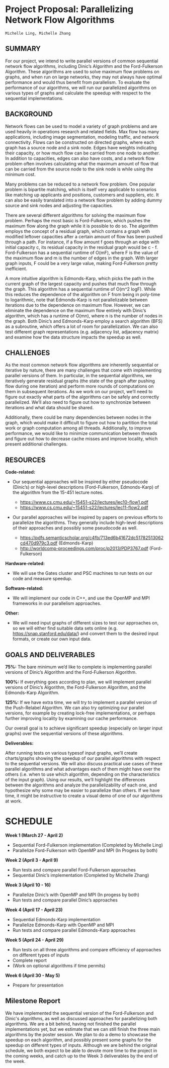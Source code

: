 # Project Proposal: Parallelizing Network Flow Algorithms

```
Michelle Ling, Michelle Zhang
```
## SUMMARY

For our project, we intend to write parallel versions of common sequential network flow
algorithms, including Dinic’s Algorithm and the Ford-Fulkerson Algorithm. These
algorithms are used to solve maximum flow problems on graphs, and when run on large
networks, they may not always have optimal performance and would thus benefit from
parallelism. To evaluate the performance of our algorithms, we will run our parallelized
algorithms on various types of graphs and calculate the speedup with respect to the
sequential implementations.

## BACKGROUND

Network flows can be used to model a variety of graph problems and are used
heavily in operations research and related fields. Max flow has many applications,
including image segmentation, modeling traffic, and network connectivity. Flows can be
constructed on directed graphs, where each graph has a source node and a sink node.
Edges have weights indicating their capacity, or how much flow can be carried from one
node to another. In addition to capacities, edges can also have costs, and a network
flow problem often involves calculating what the maximum amount of flow that can be
carried from the source node to the sink node is while using the minimum cost.

Many problems can be reduced to a network flow problem. One popular problem
is bipartite matching, which is itself very applicable to scenarios like matching up
applicants and positions, customers and suppliers, etc. It can also be easily translated
into a network flow problem by adding dummy source and sink nodes and adjusting the
capacities.

There are several different algorithms for solving the maximum flow problem.
Perhaps the most basic is Ford-Fulkerson, which pushes the maximum flow along the
graph while it is possible to do so. The algorithm employs the concept of a residual
graph, which contains a graph with modified leftover capacities after a certain amount of
flow has been pushed through a path. For instance, if a flow amount f goes through an
edge with initial capacity c, its residual capacity in the residual graph would be c - f.
Ford-Fulkerson has a sequential runtime of O(mF), where F is the value of the
maximum flow and m is the number of edges in the graph. With larger graph inputs, F
could be a very large value, making Ford-Fulkerson pretty inefficient.

A more intuitive algorithm is Edmonds-Karp, which picks the path in the current
graph of the largest capacity and pushes that much flow through the graph. This
algorithm has a sequential runtime of O(m^2 logF). While this reduces the dependence 
of the algorithm on F from being in poly-time to logarithmic, note that Edmonds-Karp is
not parallelizable between iterations due to the dependence on maximum flow.
However, we can eliminate the dependence on the maximum flow entirely with Dinic’s
algorithm, which has a runtime of O(mn), where n is the number of nodes in the graph.
Both Dinic’s and Edmonds-Karp employ a search algorithm (BFS) as a
subroutine, which offers a lot of room for parallelization. We can also test different graph
representations (e.g. adjacency list, adjacency matrix) and examine how the data
structure impacts the speedup as well.

## CHALLENGES

As the most common network flow algorithms are inherently sequential or
iterative by nature, there are many challenges that come with implementing parallel
versions of them. In particular, in the sequential algorithms, we iteratively generate
residual graphs (the state of the graph after pushing flow during one iteration) and
perform more rounds of computations on them in subsequent iterations. As we work on
our project, we’ll need to figure out exactly what parts of the algorithms can be safely
and correctly parallelized. We’ll also need to figure out how to synchronize between
iterations and what data should be shared.

Additionally, there could be many dependencies between nodes in the graph,
which would make it difficult to figure out how to partition the total work or graph
computation among all threads. Additionally, to improve performance, we would like to
minimize communication between threads and figure out how to decrease cache misses
and improve locality, which present additional challenges.

## RESOURCES

**Code-related:**

* Our sequential approaches will be inspired by either pseudocode (Dinic’s) or
    high-level descriptions (Ford-Fulkerson, Edmonds-Karp) of the algorithm from the
    15-451 lecture notes.
    * https://www.cs.cmu.edu/~15451-s22/lectures/lec10-flow1.pdf
    * https://www.cs.cmu.edu/~15451-s22/lectures/lec11-flow2.pdf
       
* Our parallel approaches will be inspired by papers on previous efforts to
    parallelize the algorithms. They generally include high-level descriptions of their
    approaches and possibly some pseudocode as well.
    * https://pdfs.semanticscholar.org/c4fb/713ed6b41672dc51782513062cd470d979c3.pdf (Edmonds-Karp)
    * http://worldcomp-proceedings.com/proc/p2013/PDP3767.pdf (Ford-Fulkerson)


**Hardware-related:**

- We will use the Gates cluster and PSC machines to run tests on our code and
    measure speedup.

**Software-related:**

- We will implement our code in C++, and use the OpenMP and MPI frameworks in
    our parallelism approaches.

**Other:**

- We will need input graphs of different sizes to test our approaches on, so we will
    either find suitable data sets online (e.g. https://snap.stanford.edu/data/) and
    convert them to the desired input formats, or create our own input data.

## GOALS AND DELIVERABLES

**75%:** The bare minimum we’d like to complete is implementing parallel versions of
Dinic’s Algorithm and the Ford-Fulkerson Algorithm.

**100%:** If everything goes according to plan, we will implement parallel versions of
Dinic’s Algorithm, the Ford-Fulkerson Algorithm, and the Edmonds-Karp Algorithm.

**125%:** If we have extra time, we will try to implement a parallel version of the
Push-Relabel Algorithm. We can also try optimizing our parallel versions, for example
by creating lock-free implementations, or perhaps further improving locality by
examining our cache performance.

Our overall goal is to achieve significant speedup (especially on larger input graphs)
over the sequential versions of these algorithms.

**Deliverables:** 

After running tests on various typesof input graphs, we’ll create
charts/graphs showing the speedup of our parallel algorithms with respect to the
sequential versions. We will also discuss practical use cases of these parallel algorithms
and what advantages each of them might have over the others (i.e. when to use which
algorithm, depending on the characteristics of the input graph). Using our results, we’ll
highlight the differences between the algorithms and analyze the parallelizability of each
one, and hypothesize why some may be easier to parallelize than others. If we have
time, it might be instructive to create a visual demo of one of our algorithms at work.

# SCHEDULE

**Week 1 (March 27 - April 2)**
- Sequential Ford-Fulkerson implementation (Completed by Michelle Ling)
- Parallelize Ford-Fulkerson with OpenMP and MPI (In Progess by both)
 
**Week 2 (April 3 - April 9)**
- Run tests and compare parallel Ford-Fulkerson approaches
- Sequential Dinic’s implementation (Completed by Michelle Zhang)

**Week 3 (April 10 - 16)**
- Parallelize Dinic’s with OpenMP and MPI (In progess by both)
- Run tests and compare parallel Dinic’s approaches

**Week 4 (April 17 - April 23)**
- Sequential Edmonds-Karp implementation
- Parallelize Edmonds-Karp with OpenMP and MPI
- Run tests and compare parallel Edmonds-Karp approaches

**Week 5 (April 24 - April 29)**
- Run tests on all three algorithms and compare efficiency of approaches on
different types of inputs
- Complete report
- (Work on optional algorithms if time permits)

**Week 6 (April 30 - May 5)**
- Prepare for presentation


## Milestone Report

We have implemented the sequential version of the Ford-Fulkerson and Dinic's
algorithms, as well as discussed approaches for parallelizing both algorithms.
We are a bit behind, having not finished the parallel implementations yet, but 
we estimate that we can still finish the three main algorithms by the poster
session. We plan to do a demo to showcase the speedup on each algorithm, and 
possibly present some graphs for the speedup on different types of inputs.
Although we are behind the original schedule, we both expect to be able to devote
more time to the project in the coming weeks, and catch up to the Week 3
deliverables by the end of the week. 
